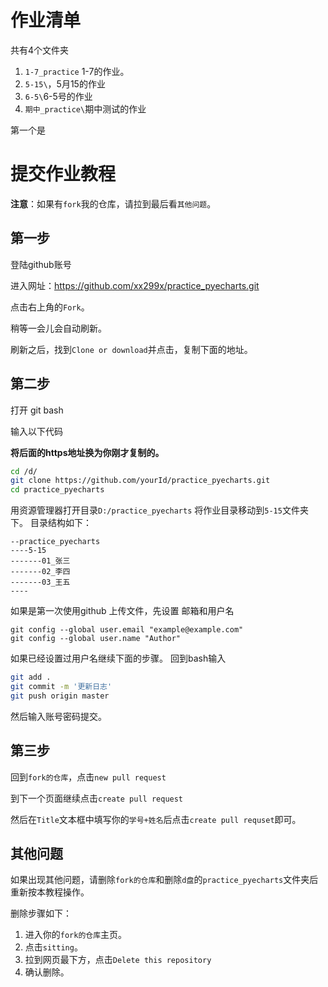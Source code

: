 # 作业清单

共有4个文件夹

1. `1-7_practice` 1-7的作业。
2. `5-15\`，5月15的作业
3. `6-5\`6-5号的作业
4. `期中_practice\`期中测试的作业

第一个是

# 提交作业教程

**注意**：如果有`fork`我的仓库，请拉到最后看`其他问题`。


## 第一步

登陆github账号

进入网址：https://github.com/xx299x/practice_pyecharts.git

点击右上角的`Fork`。

稍等一会儿会自动刷新。

刷新之后，找到`Clone or download`并点击，复制下面的地址。

## 第二步
打开 git bash 

输入以下代码

**将后面的https地址换为你刚才复制的。**
```bash
cd /d/
git clone https://github.com/yourId/practice_pyecharts.git
cd practice_pyecharts
```
用资源管理器打开目录`D:/practice_pyecharts`
将作业目录移动到`5-15`文件夹下。
目录结构如下：
```
--practice_pyecharts
----5-15
-------01_张三
-------02_李四
-------03_王五
----
```
如果是第一次使用github 上传文件，先设置 邮箱和用户名
```
git config --global user.email "example@example.com"
git config --global user.name "Author"
```
如果已经设置过用户名继续下面的步骤。
回到bash输入
```bash
git add .
git commit -m '更新日志'
git push origin master
```
然后输入账号密码提交。
## 第三步
回到`fork的仓库`，点击`new pull request`

到下一个页面继续点击`create pull request`

然后在`Title`文本框中填写你的`学号+姓名`后点击`create pull requset`即可。

## 其他问题

如果出现其他问题，请删除`fork的仓库`和删除`d盘`的`practice_pyecharts`文件夹后重新按本教程操作。

删除步骤如下：

1. 进入你的`fork的仓库`主页。
2. 点击`sitting`。
3. 拉到网页最下方，点击`Delete this repository`
4. 确认删除。
